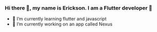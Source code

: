 ### Hi there 👋, my name is Erickson. I am a Flutter developer 🦋

- 🌱 I’m currently learning flutter and javascript
- 🔭 I’m currently working on an app called Nexus
  
<!--
**sonyerg/sonyerg** is a ✨ _special_ ✨ repository because its `README.md` (this file) appears on your GitHub profile.

Here are some ideas to get you started:

- 🔭 I’m currently working on ...
- 🌱 I’m currently learning ...
- 👯 I’m looking to collaborate on ...
- 🤔 I’m looking for help with ...
- 💬 Ask me about ...
- 📫 How to reach me: ...
- 😄 Pronouns: ...
- ⚡ Fun fact: ...
-->
